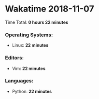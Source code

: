 # Wakatime 2018-11-07

Time Total: **0 hours 22 minutes**

### Operating Systems:
- Linux: **22 minutes** 

### Editors:
- Vim: **22 minutes** 

### Languages:
- Python: **22 minutes** 

